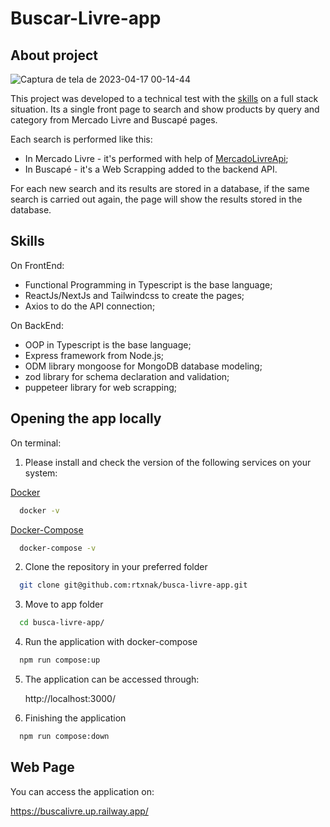 # Buscar-Livre-app
## About project
![Captura de tela de 2023-04-17 00-14-44](https://user-images.githubusercontent.com/88905400/232369335-5ee82067-01d0-4a67-b1f6-82937463dc28.png)

This project was developed to a technical test with the [skills](#skills) on a full stack situation. Its a single front page to search and show products by query and category from Mercado Livre and Buscapé pages.

Each search is performed like this:
 * In Mercado Livre - it's performed with help of [MercadoLivreApi](https://developers.mercadolivre.com.br/pt_br/api-docs-pt-br);
 * In Buscapé - it's a Web Scrapping added to the backend API.

For each new search and its results are stored in a database, if the same search is carried out again, the page will show the results stored in the database.


## Skills 
On FrontEnd:
 - Functional Programming in Typescript is the base language;
 - ReactJs/NextJs and Tailwindcss to create the pages;
 - Axios to do the API connection;

On BackEnd:
 - OOP in Typescript is the base language;
 - Express framework from Node.js;
 - ODM library mongoose for MongoDB database modeling;
 - zod library for schema declaration and validation;
 - puppeteer library for web scrapping;
 
 
 ## Opening the app locally
 
On terminal:

1. Please install and check the version of the following services on your system:

[Docker](https://docs.docker.com/get-docker/)
```bash
  docker -v
```
[Docker-Compose](https://docs.docker.com/compose/install/)
```bash
  docker-compose -v
```

2. Clone the repository in your preferred folder
```bash
  git clone git@github.com:rtxnak/busca-livre-app.git
```

3. Move to app folder
```bash
  cd busca-livre-app/
```

4. Run the application with docker-compose
```bash
  npm run compose:up
```

5. The application can be accessed through:

    http://localhost:3000/

6. Finishing the application
```bash
  npm run compose:down
```


 ## Web Page
 You can access the application on:

https://buscalivre.up.railway.app/
